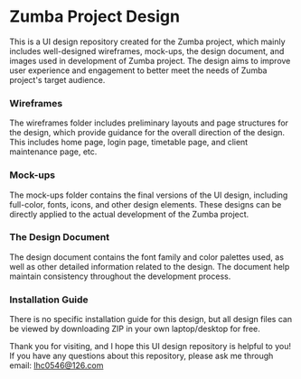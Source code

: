 # Zumba Project Design
This is a UI design repository created for the Zumba project, which mainly includes well-designed wireframes, mock-ups, the design document, and images used in development of Zumba project. The design aims to improve user experience and engagement to better meet the needs of Zumba project's target audience.


### Wireframes
The wireframes folder includes preliminary layouts and page structures for the design, which provide guidance for the overall direction of the design. This includes home page, login page, timetable page, and client maintenance page, etc.
  

### Mock-ups
The mock-ups folder contains the final versions of the UI design, including full-color, fonts, icons, and other design elements. These designs can be directly applied to the actual development of the Zumba project.
  

### The Design Document
The design document contains the font family and color palettes used, as well as other detailed information related to the design. The document help maintain consistency throughout the development process.
  

### Installation Guide
There is no specific installation guide for this design, but all design files can be viewed by downloading ZIP in your own laptop/desktop for free. 

Thank you for visiting, and I hope this UI design repository is helpful to you!
If you have any questions about this repository, please ask me through email: lhc0546@126.com
